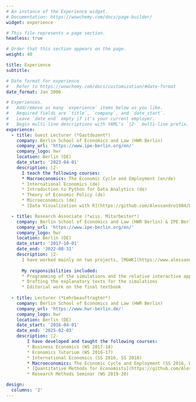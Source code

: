 ```yaml
---
# An instance of the Experience widget.
# Documentation: https://wowchemy.com/docs/page-builder/
widget: experience

# This file represents a page section.
headless: true

# Order that this section appears on the page.
weight: 40

title: Experience
subtitle:

# Date format for experience
#   Refer to https://wowchemy.com/docs/customization/#date-format
date_format: Jan 2006

# Experiences.
#   Add/remove as many `experience` items below as you like.
#   Required fields are `title`, `company`, and `date_start`.
#   Leave `date_end` empty if it's your current employer.
#   Begin multi-line descriptions with YAML's `|2-` multi-line prefix.
experience:
  - title: Guest Lecturer (*Gastdozent*)
    company: Berlin School of Economics and Law (HWR Berlin)
    company_url: 'https://www.ipe-berlin.org/en/'
    company_logo: hwr
    location: Berlin (DE)
    date_start: '2023-04-01'
    description: |2-
      I teach the following courses:
      * Macroeconomics: The Economic Cycle and Employment (en/de)
      * International Economics (de)
      * Introduction to Python for Data Analytics (de)
      * Theory of Economic Policy (de)
      * Microeconomics (de)
      * [Data Visualization with R](https://github.com/Alessandro1984/Data-visualisation-with-R) (en)

  - title: Research Associate (*wiss. Mitarbeiter*)
    company: Berlin School of Economics and Law (HWR Berlin) & IPE Berlin
    company_url: 'https://www.ipe-berlin.org/en/'
    company_logo: hwr
    location: Berlin (DE)
    date_start: '2017-10-01'
    date_end: '2022-08-31' 
    description: |2-
      I have worked mainly on two projects, [MGWK](https://www.alessandrobramucci.com/project/mgwk/), short for the German *Modelltheoretische Grundlagen wirtschaftspolitischer Kontroversen*, and [WIPOSIM](https://www.alessandrobramucci.com/project/wiposim/) - The economic policy simulator. Goal of the two project was to teach Macroeconomics in an interactive and engaging way using some simple simulations. Both projects have been developed entirely in R/RStudio and numerous other packages (shiny, plotly, bookdown, etc.).
      
      My responsibilities included:
      * Programming of the simulations and the relative interactive applications
      * Drafting the explanatory texts for the simulations
      * Editorial work on the final textbook
        
  - title: Lecturer (*Lehrbeauftragter*)
    company: Berlin School of Economics and Law (HWR Berlin)
    company_url: 'https://www.hwr-berlin.de/'
    company_logo: hwr
    location: Berlin (DE)
    date_start: '2016-04-01'
    date_end: '2025-02-03'
    description: |2-
        I have developed and taught the following courses:
        * Business Economics (WS 2017-18)
        * Economics Tutorium (WS 2016-17)
        * International Economics (SS 2016, SS 2018)
        * Macroeconomics: The Economic Cycle and Employment (SS 2016, WS 2016-17, SS 2017, SS 2018, WS 2018-19, SS 2019)
        * [Quantitative Methods for Economists](https://github.com/Alessandro1984/quant_methods_HWR_21-22) (WS 2017-18, WS 2018-19, WS 2019-20, WS 2020-21, WS 2021-22, WS 2022-23, WS 2023-24, WS 2024-25)
        * Research Methods Seminar (WS 2019-20)

design:
  columns: '2'
---
```

